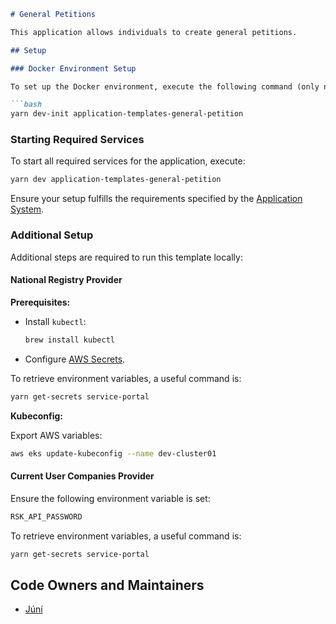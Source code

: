 ```markdown
# General Petitions

This application allows individuals to create general petitions.

## Setup

### Docker Environment Setup

To set up the Docker environment, execute the following command (only needs to be done once):

```bash
yarn dev-init application-templates-general-petition
```

### Starting Required Services

To start all required services for the application, execute:

```bash
yarn dev application-templates-general-petition
```

Ensure your setup fulfills the requirements specified by the [Application System](https://docs.devland.is/apps/application-system).

### Additional Setup

Additional steps are required to run this template locally:

#### National Registry Provider

**Prerequisites:**

- Install `kubectl`:
  ```bash
  brew install kubectl
  ```
- Configure [AWS Secrets](../../../../handbook/repository/aws-secrets.md).

To retrieve environment variables, a useful command is:
```bash
yarn get-secrets service-portal
```

**Kubeconfig:**

Export AWS variables:
```bash
aws eks update-kubeconfig --name dev-cluster01
```

#### Current User Companies Provider

Ensure the following environment variable is set:

```bash
RSK_API_PASSWORD
```

To retrieve environment variables, a useful command is:
```bash
yarn get-secrets service-portal
```

## Code Owners and Maintainers

- [Júní](https://github.com/orgs/island-is/teams/juni)
```